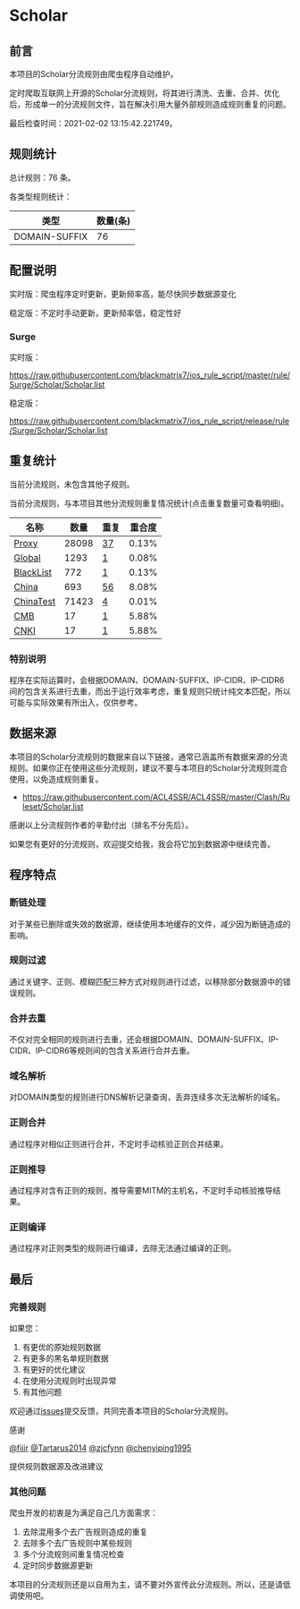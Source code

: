 # Scholar

## 前言

本项目的Scholar分流规则由爬虫程序自动维护。

定时爬取互联网上开源的Scholar分流规则，将其进行清洗、去重、合并、优化后，形成单一的分流规则文件，旨在解决引用大量外部规则造成规则重复的问题。



最后检查时间：2021-02-02 13:15:42.221749。

## 规则统计

总计规则：76 条。

各类型规则统计：

| 类型 | 数量(条) |
| ---- | ---- |
| DOMAIN-SUFFIX | 76 |
## 配置说明

实时版：爬虫程序定时更新，更新频率高，能尽快同步数据源变化

稳定版：不定时手动更新，更新频率低，稳定性好

### Surge 
实时版：

https://raw.githubusercontent.com/blackmatrix7/ios_rule_script/master/rule/Surge/Scholar/Scholar.list

稳定版：

https://raw.githubusercontent.com/blackmatrix7/ios_rule_script/release/rule/Surge/Scholar/Scholar.list

## 重复统计


当前分流规则，未包含其他子规则。


当前分流规则，与本项目其他分流规则重复情况统计(点击重复数量可查看明细)。



| 名称 | 数量 | 重复 | 重合度 |
| ---- | ---- | ---- | ------ |
|  [Proxy](https://github.com/blackmatrix7/ios_rule_script/tree/master/rule/Surge/Proxy)    | 28098   | [37](https://raw.githubusercontent.com/blackmatrix7/ios_rule_script/master/rule/Surge/Scholar/Scholar_Repeat.list)   |   0.13% |
|  [Global](https://github.com/blackmatrix7/ios_rule_script/tree/master/rule/Surge/Global)    | 1293   | [1](https://raw.githubusercontent.com/blackmatrix7/ios_rule_script/master/rule/Surge/Scholar/Scholar_Repeat.list)   |   0.08% |
|  [BlackList](https://github.com/blackmatrix7/ios_rule_script/tree/master/rule/Surge/BlackList)    | 772   | [1](https://raw.githubusercontent.com/blackmatrix7/ios_rule_script/master/rule/Surge/Scholar/Scholar_Repeat.list)   |   0.13% |
|  [China](https://github.com/blackmatrix7/ios_rule_script/tree/master/rule/Surge/China)    | 693   | [56](https://raw.githubusercontent.com/blackmatrix7/ios_rule_script/master/rule/Surge/Scholar/Scholar_Repeat.list)   |   8.08% |
|  [ChinaTest](https://github.com/blackmatrix7/ios_rule_script/tree/master/rule/Surge/ChinaTest)    | 71423   | [4](https://raw.githubusercontent.com/blackmatrix7/ios_rule_script/master/rule/Surge/Scholar/Scholar_Repeat.list)   |   0.01% |
|  [CMB](https://github.com/blackmatrix7/ios_rule_script/tree/master/rule/Surge/CMB)    | 17   | [1](https://raw.githubusercontent.com/blackmatrix7/ios_rule_script/master/rule/Surge/Scholar/Scholar_Repeat.list)   |   5.88% |
|  [CNKI](https://github.com/blackmatrix7/ios_rule_script/tree/master/rule/Surge/CNKI)    | 17   | [1](https://raw.githubusercontent.com/blackmatrix7/ios_rule_script/master/rule/Surge/Scholar/Scholar_Repeat.list)   |   5.88% |
### 特别说明
程序在实际运算时，会根据DOMAIN、DOMAIN-SUFFIX、IP-CIDR、IP-CIDR6间的包含关系进行去重，而出于运行效率考虑，重复规则只统计纯文本匹配，所以可能与实际效果有所出入，仅供参考。

## 数据来源

本项目的Scholar分流规则的数据来自以下链接，通常已涵盖所有数据来源的分流规则。如果你正在使用这些分流规则，建议不要与本项目的Scholar分流规则混合使用，以免造成规则重复。

- https://raw.githubusercontent.com/ACL4SSR/ACL4SSR/master/Clash/Ruleset/Scholar.list


感谢以上分流规则作者的辛勤付出（排名不分先后）。

如果您有更好的分流规则，欢迎提交给我，我会将它加到数据源中继续完善。

## 程序特点

### 断链处理

对于某些已删除或失效的数据源，继续使用本地缓存的文件，减少因为断链造成的影响。

### 规则过滤

通过关键字、正则、模糊匹配三种方式对规则进行过滤，以移除部分数据源中的错误规则。

### 合并去重

不仅对完全相同的规则进行去重，还会根据DOMAIN、DOMAIN-SUFFIX、IP-CIDR、IP-CIDR6等规则间的包含关系进行合并去重。

### 域名解析

对DOMAIN类型的规则进行DNS解析记录查询，丢弃连续多次无法解析的域名。

### 正则合并

通过程序对相似正则进行合并，不定时手动核验正则合并结果。

### 正则推导

通过程序对含有正则的规则，推导需要MITM的主机名，不定时手动核验推导结果。

### 正则编译

通过程序对正则类型的规则进行编译，去除无法通过编译的正则。

## 最后

### 完善规则

如果您：

1. 有更优的原始规则数据
2. 有更多的黑名单规则数据
3. 有更好的优化建议
4. 在使用分流规则时出现异常
5. 有其他问题

欢迎通过[issues](https://github.com/blackmatrix7/ios_rule_script/issues/new)提交反馈，共同完善本项目的Scholar分流规则。

感谢

[@fiiir](https://github.com/fiiir) [@Tartarus2014](https://github.com/Tartarus2014) [@zjcfynn](https://github.com/zjcfynn) [@chenyiping1995](https://github.com/chenyiping1995) 

提供规则数据源及改进建议

### 其他问题

爬虫开发的初衷是为满足自己几方面需求：

1. 去除混用多个去广告规则造成的重复
2. 去除多个去广告规则中某些规则
3. 多个分流规则间重复情况检查
4. 定时同步数据源更新

本项目的分流规则还是以自用为主，请不要对外宣传此分流规则。所以，还是请低调使用吧。